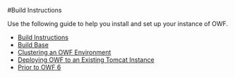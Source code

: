 #Build Instructions

Use the following guide to help you install and set up your instance of OWF.

* [Build Instructions](https://github.com/ozoneplatform/owf/wiki/Build-Instructions)   
* [Build Base](OWF-7-Build-Base)
* [Clustering an OWF Environment](OWF-7-Clustering-an-OWF-Environment)
* [Deploying OWF to an Existing Tomcat Instance](OWF-7-Deploy-OWF-in-Existing-Tomcat-Instance)
* [Prior to OWF 6](OWF-7-Prior-to-OWF-6)